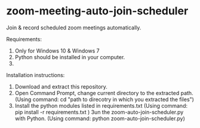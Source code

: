 # zoom-meeting-auto-join-scheduler

Join & record scheduled zoom meetings automatically.

Requirements:
  1. Only for Windows 10 & Windows 7
  2. Python should be installed in your computer.
  3. 

Installation instructions:
  1. Download and extract this repository.
  2. Open Command Prompt, change current directory to the extracted path. (Using command: cd "path to direcotry in which you extracted the files")
  3. Install the python modules listed in requirements.txt (Using command: pip install -r requirements.txt )
  3un the zoom-auto-join-scheduler.py with Python. (Using command: python zoom-auto-join-scheduler.py)
